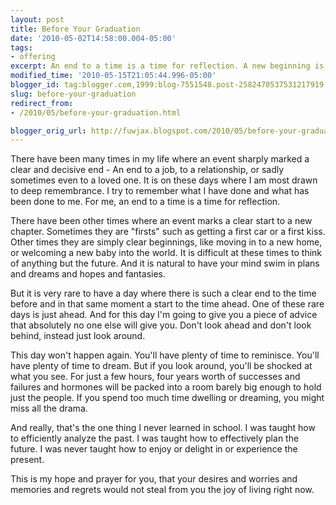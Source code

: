 ```yaml
---
layout: post
title: Before Your Graduation
date: '2010-05-02T14:58:00.004-05:00'
tags:
- offering
excerpt: An end to a time is a time for reflection. A new beginning is time for anticipation. Graduation is both.
modified_time: '2010-05-15T21:05:44.996-05:00'
blogger_id: tag:blogger.com,1999:blog-7551548.post-2582470537531217919
slug: before-your-graduation
redirect_from: 
- /2010/05/before-your-graduation.html

blogger_orig_url: http://fuwjax.blogspot.com/2010/05/before-your-graduation.html
---
```


There have been many times in my life where an event sharply marked a clear and decisive end - An end to a job, to a relationship, or sadly sometimes even to a loved one. It is on these days where I am most drawn to deep remembrance. I try to remember what I have done and what has been done to me. For me, an end to a time is a time for reflection.

There have been other times where an event marks a clear start to a new chapter. Sometimes they are "firsts" such as getting a first car or a first kiss. Other times they are simply clear beginnings, like moving in to a new home, or welcoming a new baby into the world. It is difficult at these times to think of anything but the future. And it is natural to have your mind swim in plans and dreams and hopes and fantasies.

But it is very rare to have a day where there is such a clear end to the time before and in that same moment a start to the time ahead. One of these rare days is just ahead. And for this day I'm going to give you a piece of advice that absolutely no one else will give you. Don't look ahead and don't look behind, instead just look around.

This day won't happen again. You'll have plenty of time to reminisce. You'll have plenty of time to dream. But if you look around, you'll be shocked at what you see. For just a few hours, four years worth of successes and failures and hormones will be packed into a room barely big enough to hold just the people. If you spend too much time dwelling or dreaming, you might miss all the drama.

And really, that's the one thing I never learned in school. I was taught how to efficiently analyze the past. I was taught how to effectively plan the future. I was never taught how to enjoy or delight in or experience the present.

This is my hope and prayer for you, that your desires and worries and memories and regrets would not steal from you the joy of living right now.